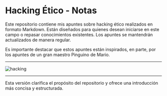 # Hacking Ético - Notas

Este repositorio contiene mis apuntes sobre hacking ético realizados en formato Markdown. Están diseñados para quienes desean iniciarse en este campo o repasar conocimientos existentes. Los apuntes se mantendrán actualizados de manera regular.

Es importante destacar que estos apuntes están inspirados, en parte, por los apuntes de un gran maestro Pinguino de Mario.

---
![hacking](https://github.com/Mr-S4mura1/Hacking-Etico---Notas/assets/113269686/a78e7c2c-0fc4-4673-b3bc-242d6ec4761a)

---

Esta versión clarifica el propósito del repositorio y ofrece una introducción más concisa y estructurada.
